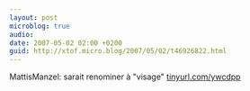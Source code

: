 ```yaml
---
layout: post
microblog: true
audio: 
date: 2007-05-02 02:00 +0200
guid: http://xtof.micro.blog/2007/05/02/t46926822.html
---
```

MattisManzel: sarait renominer à "visage" [tinyurl.com/ywcdpp](http://tinyurl.com/ywcdpp)

